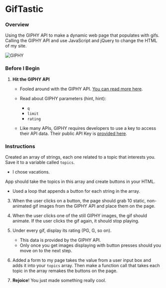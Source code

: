 # GifTastic

### Overview

Using the GIPHY API to make a dynamic web page that populates with gifs. Calling the GIPHY API and use JavaScript and jQuery to change the HTML of my site.

![GIPHY](Images/1-giphy.jpg)

### Before I Begin

1. **Hit the GIPHY API**

   * Fooled around with the GIPHY API. [You can read more here](https://github.com/Giphy).

   * Read about GIPHY parameters (hint, hint): 

     * `q`
     * `limit`
     * `rating`

   * Like many APIs, GIPHY requires developers to use a key to access their API data. Their public API Key is [provided here](https://github.com/Giphy/GiphyAPI#overview). 

### Instructions

Created an array of strings, each one related to a topic that interests you. Save it to a variable called `topics`. 

  * I chose vacations.

App should take the topics in this array and create buttons in your HTML.

   * Used a loop that appends a button for each string in the array.

3. When the user clicks on a button, the page should grab 10 static, non-animated gif images from the GIPHY API and place them on the page. 

4. When the user clicks one of the still GIPHY images, the gif should animate. If the user clicks the gif again, it should stop playing.

5. Under every gif, display its rating (PG, G, so on). 

   * This data is provided by the GIPHY API.
   * Only once you get images displaying with button presses should you move on to the next step.

6. Added a form to my page takes the value from a user input box and adds it into your `topics` array. Then make a function call that takes each topic in the array remakes the buttons on the page.

7. **Rejoice**! You just made something really cool.
